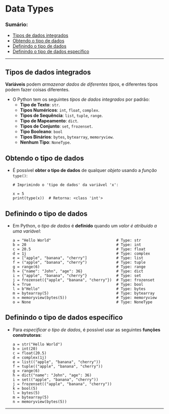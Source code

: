 # Data Types

### Sumário:

- [Tipos de dados integrados](#tipos-de-dados-integrados)
- [Obtendo o tipo de dados](#obtendo-o-tipo-de-dados)
- [Definindo o tipo de dados](#definindo-o-tipo-de-dados)
- [Definindo o tipo de dados específico](#definindo-o-tipo-de-dados-específico)

---

## Tipos de dados integrados

**Variáveis** podem _armazenar dados de diferentes tipos_, e diferentes tipos podem fazer coisas diferentes.

- O Python tem os seguintes _tipos de dados integrados_ por padrão:
    - **Tipo de Texto**: ``str``.
    - **Tipos Numéricos**: ``int``, ``float``, ``complex``.
    - **Tipos de Sequência**: ``list``, ``tuple``, ``range``.
    - **Tipo de Mapeamento**: ``dict``.
    - **Tipos de Conjunto**: ``set``, ``frozenset``.
    - **Tipo Booleano**: ``bool``
    - **Tipos Binários**: ``bytes``, ``bytearray``, ``memoryview``.
    - **Nenhum Tipo**: ``NoneType``.

## Obtendo o tipo de dados

- É possível **obter o tipo de dados** de qualquer _objeto_ usando a _função_ ``type()``:
    ```
    # Imprimindo o 'tipo de dados' da variável 'x':

    x = 5
    print(type(x))  # Retorna: <class 'int'>
    ```

## Definindo o tipo de dados

- Em Python, o _tipo de dados_ é **definido** quando um _valor é atribuido a uma variável_:
    ```
    a = "Hello World"                             # Type: str
    b = 20                                        # Type: int
    c = 20.5                                      # Type: float
    d = 1j                                        # Type: complex
    e = ["apple", "banana", "cherry"]             # Type: list
    f = ("apple", "banana", "cherry")             # Type: tuple
    g = range(6)                                  # Type: range
    h = {"name": "John", "age": 36}               # Type: dict
    i = {"apple", "banana", "cherry"}             # Type: set
    j = frozenset({"apple", "banana", "cherry"})  # Type: frozenset
    k = True                                      # Type: bool
    l = b"Hello"                                  # Type: bytes
    m = bytearray(5)                              # Type: bytearray
    n = memoryview(bytes(5))                      # Type: memoryview
    o = None                                      # Type: NoneType
    ```

## Definindo o tipo de dados específico

- Para _especificar o tipo de dados_, é possível usar as seguintes **funções construtoras**:
    ```
    a = str("Hello World")
    b = int(20)
    c = float(20.5)
    d = complex(1j)
    e = list(("apple", "banana", "cherry"))
    f = tuple(("apple", "banana", "cherry"))
    g = range(6)
    h = dict("name": "John", "age": 36)
    i = set(("apple", "banana", "cherry"))
    j = frozenset(("apple", "banana", "cherry"))
    k = bool(5)
    l = bytes(5)
    m = bytearray(5)
    n = memoryview(bytes(5))
    ```

---